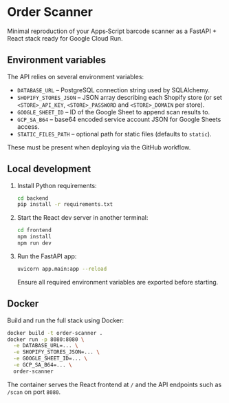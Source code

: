 # Order Scanner

Minimal reproduction of your Apps‑Script barcode scanner as a FastAPI + React stack ready for Google Cloud Run.

## Environment variables

The API relies on several environment variables:

- `DATABASE_URL` – PostgreSQL connection string used by SQLAlchemy.
- `SHOPIFY_STORES_JSON` – JSON array describing each Shopify store (or set `<STORE>_API_KEY`, `<STORE>_PASSWORD` and `<STORE>_DOMAIN` per store).
- `GOOGLE_SHEET_ID` – ID of the Google Sheet to append scan results to.
- `GCP_SA_B64` – base64 encoded service account JSON for Google Sheets access.
- `STATIC_FILES_PATH` – optional path for static files (defaults to `static`).

These must be present when deploying via the GitHub workflow.

## Local development

1. Install Python requirements:
   ```bash
   cd backend
   pip install -r requirements.txt
   ```
2. Start the React dev server in another terminal:
   ```bash
   cd frontend
   npm install
   npm run dev
   ```
3. Run the FastAPI app:
   ```bash
   uvicorn app.main:app --reload
   ```
   Ensure all required environment variables are exported before starting.

## Docker

Build and run the full stack using Docker:

```bash
docker build -t order-scanner .
docker run -p 8080:8080 \
  -e DATABASE_URL=... \
  -e SHOPIFY_STORES_JSON=... \
  -e GOOGLE_SHEET_ID=... \
  -e GCP_SA_B64=... \
  order-scanner
```

The container serves the React frontend at `/` and the API endpoints such as `/scan` on port `8080`.
